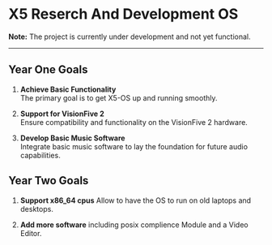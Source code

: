# X5 Reserch And Development OS 

**Note:** The project is currently under development and not yet functional.

---

## Year One Goals

1. **Achieve Basic Functionality**  
   The primary goal is to get X5-OS up and running smoothly.

2. **Support for VisionFive 2**  
   Ensure compatibility and functionality on the VisionFive 2 hardware.

3. **Develop Basic Music Software**  
   Integrate basic music software to lay the foundation for future audio capabilities.


## Year Two Goals

1. **Support x86_64 cpus**
   Allow to have the OS to run on old laptops and desktops.

2. **Add more software**
   including posix complience Module and a Video Editor.
   
